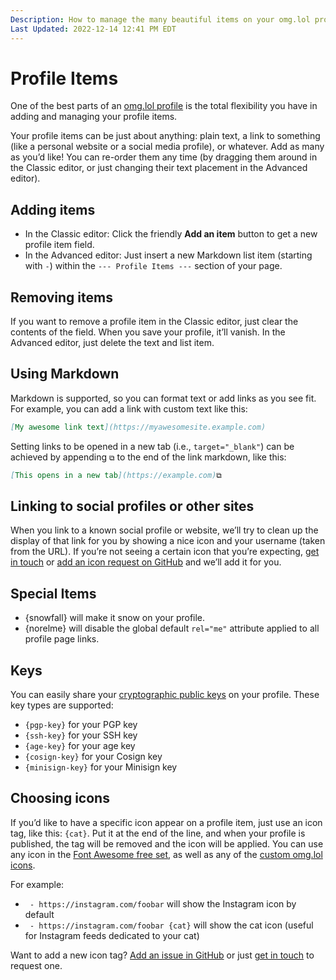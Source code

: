 ```yaml
---
Description: How to manage the many beautiful items on your omg.lol profile  
Last Updated: 2022-12-14 12:41 PM EDT
---
```


# Profile Items

One of the best parts of an [omg.lol profile](/info/profiles) is the total flexibility you have in adding and managing your profile items.

Your profile items can be just about anything: plain text, a link to something (like a personal website or a social media profile), or whatever. Add as many as you’d like! You can re-order them any time (by dragging them around in the Classic editor, or just changing their text placement in the Advanced editor).

## Adding items

 - In the Classic editor: Click the friendly **Add an item** button to get a new profile item field.
 - In the Advanced editor: Just insert a new Markdown list item (starting with `-`) within the `--- Profile Items ---` section of your page.

## Removing items

If you want to remove a profile item in the Classic editor, just clear the contents of the field. When you save your profile, it’ll vanish. In the Advanced editor, just delete the text and list item.

## Using Markdown

Markdown is supported, so you can format text or add links as you see fit. For example, you can add a link with custom text like this:

```markdown
[My awesome link text](https://myawesomesite.example.com)
```

Setting links to be opened in a new tab (i.e., `target="_blank"`) can be achieved by appending `⧉` to the end of the link markdown, like this:

```markdown
[This opens in a new tab](https://example.com)⧉
```

## Linking to social profiles or other sites

When you link to a known social profile or website, we’ll try to clean up the display of that link for you by showing a nice icon and your username (taken from the URL). If you’re not seeing a certain icon that you’re expecting, [get in touch](/info/contact) or [add an icon request on GitHub](https://github.com/neatnik/omg.lol/issues/new?assignees=&labels=icon&template=icons.yml&title=%5BIcon%5D+) and we’ll add it for you.

## Special Items

* {snowfall} will make it snow on your profile.
* {norelme} will disable the global default `rel="me"` attribute applied to all profile page links.

## Keys

You can easily share your [cryptographic public keys](/info/keys) on your profile. These key types are supported:

* `{pgp-key}` for your PGP key
* `{ssh-key}` for your SSH key
* `{age-key}` for your age key
* `{cosign-key}` for your Cosign key
* `{minisign-key}` for your Minisign key

## Choosing icons

If you’d like to have a specific icon appear on a profile item, just use an icon tag, like this: `{cat}`. Put it at the end of the line, and when your profile is published, the tag will be removed and the icon will be applied. You can use any icon in the [Font Awesome free set](https://fontawesome.com/search?m=free&o=r), as well as any of the [custom omg.lol icons](https://omgalol.cache.lol/profiles/icons/omg.lol-icons.html).

For example:

* ` - https://instagram.com/foobar` will show the Instagram icon by default
* ` - https://instagram.com/foobar {cat}` will show the cat icon (useful for Instagram feeds dedicated to your cat)

<!-- todo: link to catalog of icons -->

Want to add a new icon tag? [Add an issue in GitHub](https://github.com/neatnik/omg.lol/issues/new) or just [get in touch](/info/contact) to request one.
